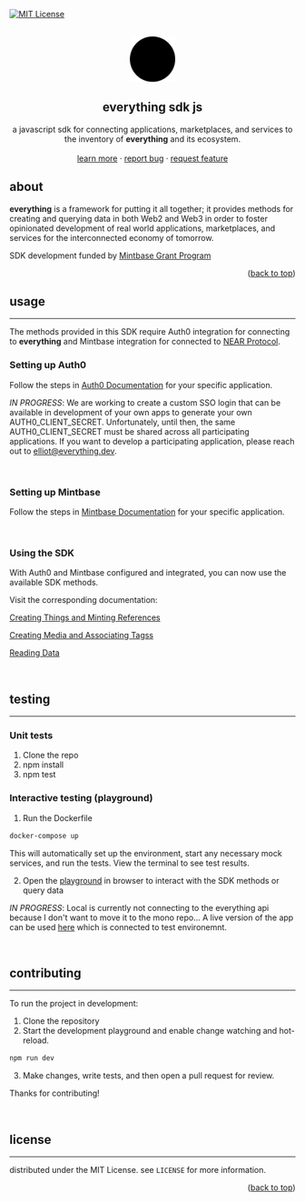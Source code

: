 <div id="top"></div>

<!-- PROJECT SHIELDS -->

[![MIT License][license-shield]][license-url]

<!-- PROJECT LOGO -->
<br />
<div align="center">
  <a href="https://github.com/near-everything/everything-sdk-js">
    <img src="./everything.png" alt="Logo" width="80" height="80">
  </a>

<h2 align="center"><strong>everything</strong> sdk js</h3>

  <p align="center">
    a javascript sdk for connecting applications, marketplaces, and services to the inventory of <strong>everything</strong> and its ecosystem.
    <br />
    <!-- <a href="https://documentation.everything.dev"><strong>Explore the docs »</strong></a> -->
    <!-- <br /> -->
    <br />
    <a href="https://everything.dev">learn more</a>
    ·
    <a href="https://github.com/near-everything/everything-sdk-js/issues">report bug</a>
    ·
    <a href="https://github.com/near-everything/everything-sdk-js/issues">request feature</a>
  </p>
</div>

<!-- ABOUT THE PROJECT -->

## about

**everything** is a framework for putting it all together; it provides methods for creating and querying data in both Web2 and Web3 in order to foster opinionated development of real world applications, marketplaces, and services for the interconnected economy of tomorrow.

SDK development funded by [Mintbase Grant Program]()

<p align="right">(<a href="#top">back to top</a>)</p>

<!-- USAGE -->

## usage

---

The methods provided in this SDK require Auth0 integration for connecting to **everything** and Mintbase integration for connected to [NEAR Protocol]().

### Setting up Auth0

Follow the steps in [Auth0 Documentation]() for your specific application.

_IN PROGRESS_: We are working to create a custom SSO login that can be available in development of your own apps to generate your own AUTH0_CLIENT_SECRET. Unfortunately, until then, the same AUTH0_CLIENT_SECRET must be shared across all participating applications. If you want to develop a participating application, please reach out to elliot@everything.dev.

</br>

### Setting up Mintbase

Follow the steps in [Mintbase Documentation]() for your specific application.

</br>

### Using the SDK

With Auth0 and Mintbase configured and integrated, you can now use the available SDK methods.

Visit the corresponding documentation:

[Creating Things and Minting References](./packages/sdk/src/thing/)

[Creating Media and Associating Tagss](./packages/sdk/src/media/)

[Reading Data](./packages/data/src)

</br>
<!-- TESTING -->

## testing

---

### Unit tests

1. Clone the repo
2. npm install
3. npm test

### Interactive testing (playground)

1. Run the Dockerfile

``` bash
docker-compose up
```

This will automatically set up the environment, start any necessary mock services, and run the tests. View the terminal to see test results.

2. Open the [playground](http://localhost:8000) in browser to interact with the SDK methods or query data

_IN PROGRESS_: Local is currently not connecting to the everything api because I don't want to move it to the mono repo...
A live version of the app can be used [here](https://playground.everything.dev) which is connected to test environemnt.

</br>


<!-- CONTRIBUTING -->

## contributing

---

To run the project in development:

1. Clone the repository
2. Start the development playground and enable change watching and hot-reload.

``` bash
npm run dev
```

3. Make changes, write tests, and then open a pull request for review.

Thanks for contributing!

</br>

<!-- LICENSE -->

## license

---

distributed under the MIT License. see `LICENSE` for more information.

<p align="right">(<a href="#top">back to top</a>)</p>

<!-- MARKDOWN LINKS & IMAGES -->
<!-- https://www.markdownguide.org/basic-syntax/#reference-style-links -->

[license-shield]: https://img.shields.io/github/license/near-everything/everything-sdk-js.svg?style=for-the-badge
[license-url]: https://github.com/near-everything/everything-sdk-js/blob/main/LICENSE